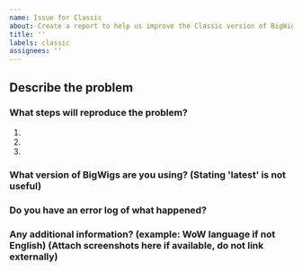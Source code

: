```yaml
---
name: Issue for Classic
about: Create a report to help us improve the Classic version of BigWigs
title: ''
labels: classic
assignees: ''
---
```


## Describe the problem


### What steps will reproduce the problem?

1.  
2.  
3.  

### What version of BigWigs are you using? (Stating 'latest' is not useful)


### Do you have an error log of what happened?


### Any additional information? (example: WoW language if not English) (Attach screenshots here if available, do not link externally)
